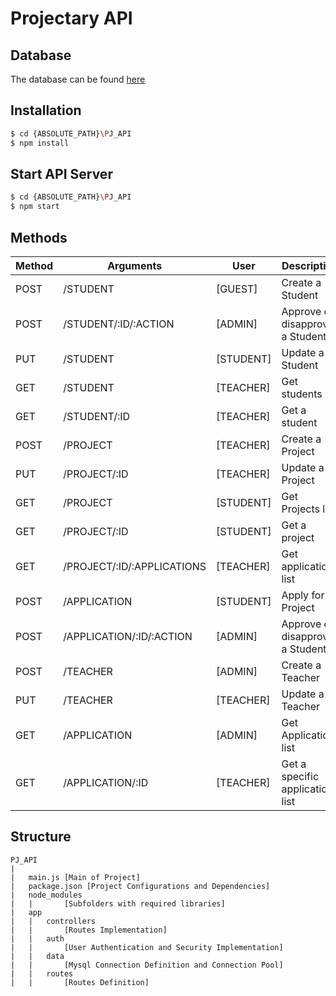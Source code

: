 Projectary API
==============

## Database

The database can be found [here](https://github.com/iptomar/projectary-bd)

## Installation

```bash
$ cd {ABSOLUTE_PATH}\PJ_API
$ npm install 
```
## Start API Server
```bash
$ cd {ABSOLUTE_PATH}\PJ_API
$ npm start 
```

## Methods

| Method | Arguments | User | Description |
| --- | --- | --- | --- |
| POST | /STUDENT | [GUEST] | Create a Student |
| POST | /STUDENT/:ID/:ACTION | [ADMIN] | Approve or disapprove a Student |
| PUT | /STUDENT | [STUDENT] | Update a Student |
| GET | /STUDENT | [TEACHER] | Get students list |
| GET | /STUDENT/:ID | [TEACHER] | Get a student |
| POST | /PROJECT | [TEACHER] | Create a Project |
|PUT | /PROJECT/:ID | [TEACHER] | Update a Project |
|GET | /PROJECT | [STUDENT] | Get Projects list |
|GET | /PROJECT/:ID	| [STUDENT] | Get a project |
|GET | /PROJECT/:ID/:APPLICATIONS | [TEACHER] | Get applications list |
|POST | /APPLICATION | [STUDENT] | Apply for a Project |
|POST | /APPLICATION/:ID/:ACTION | [ADMIN] | Approve or disapprove a Student |
|POST | /TEACHER | [ADMIN] | Create a Teacher |
|PUT | /TEACHER | [TEACHER] | Update a Teacher |
|GET | /APPLICATION |	[ADMIN] | Get Application list |
|GET | /APPLICATION/:ID | [TEACHER] | Get a specific application list |

## Structure

    PJ_API
    |	
    |	main.js [Main of Project]
    |	package.json [Project Configurations and Dependencies]
    |	node_modules
    |	|		[Subfolders with required libraries]
    |	app
    |	|	controllers
    |	|		[Routes Implementation]
    |	|	auth
    |	|		[User Authentication and Security Implementation]
    |	|	data				
    |	|	    [Mysql Connection Definition and Connection Pool]
    |	|	routes
    |	|		[Routes Definition]
